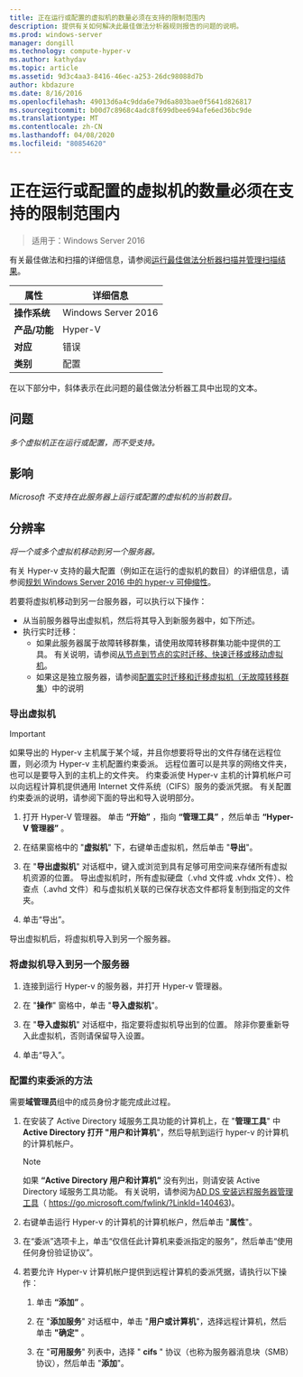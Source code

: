 ```yaml
---
title: 正在运行或配置的虚拟机的数量必须在支持的限制范围内
description: 提供有关如何解决此最佳做法分析器规则报告的问题的说明。
ms.prod: windows-server
manager: dongill
ms.technology: compute-hyper-v
ms.author: kathydav
ms.topic: article
ms.assetid: 9d3c4aa3-8416-46ec-a253-26dc98088d7b
author: kbdazure
ms.date: 8/16/2016
ms.openlocfilehash: 49013d6a4c9dda6e79d6a803bae0f5641d826817
ms.sourcegitcommit: b00d7c8968c4adc8f699dbee694afe6ed36bc9de
ms.translationtype: MT
ms.contentlocale: zh-CN
ms.lasthandoff: 04/08/2020
ms.locfileid: "80854620"
---
```

# <a name="the-number-of-running-or-configured-virtual-machines-must-be-within-supported-limits"></a>正在运行或配置的虚拟机的数量必须在支持的限制范围内

>适用于：Windows Server 2016

有关最佳做法和扫描的详细信息，请参阅[运行最佳做法分析器扫描并管理扫描结果](https://go.microsoft.com/fwlink/p/?LinkID=223177)。  
  
|属性|详细信息|  
|-|-|  
|**操作系统**|Windows Server 2016|  
|**产品/功能**|Hyper-V|  
|**对应**|错误  
|**类别**|配置|  
  
在以下部分中，斜体表示在此问题的最佳做法分析器工具中出现的文本。  
  
## <a name="issue"></a>问题  
*多个虚拟机正在运行或配置，而不受支持。*  
  
## <a name="impact"></a>影响  
*Microsoft 不支持在此服务器上运行或配置的虚拟机的当前数目。*  
  
## <a name="resolution"></a>分辨率  
*将一个或多个虚拟机移动到另一个服务器。*  
  
有关 Hyper-v 支持的最大配置（例如正在运行的虚拟机的数目）的详细信息，请参阅[规划 Windows Server 2016 中的 hyper-v 可伸缩性](../plan/Plan-for-Hyper-V-scalability-in-Windows-Server-2016.md)。  
  
若要将虚拟机移动到另一台服务器，可以执行以下操作：  
  
- 从当前服务器导出虚拟机，然后将其导入到新服务器中，如下所述。   
- 执行实时迁移：   
    - 如果此服务器属于故障转移群集，请使用故障转移群集功能中提供的工具。 有关说明，请参阅[从节点到节点的实时迁移、快速迁移或移动虚拟机](https://go.microsoft.com/fwlink/?LinkID=181519)。  
    - 如果这是独立服务器，请参阅[配置实时迁移和迁移虚拟机（无故障转移群集](https://technet.microsoft.com//library/jj134199(v=ws.11).aspx)）中的说明  
  
### <a name="to-export-a-virtual-machine"></a>导出虚拟机  
  
   > [!IMPORTANT]  
   > 如果导出的 Hyper-v 主机属于某个域，并且你想要将导出的文件存储在远程位置，则必须为 Hyper-v 主机配置约束委派。 远程位置可以是共享的网络文件夹，也可以是要导入到的主机上的文件夹。 约束委派使 Hyper-v 主机的计算机帐户可以向远程计算机提供通用 Internet 文件系统（CIFS）服务的委派凭据。 有关配置约束委派的说明，请参阅下面的导出和导入说明部分。  
  
1.  打开 Hyper-V 管理器。 单击 **“开始”** ，指向 **“管理工具”** ，然后单击 **“Hyper-V 管理器”** 。  
  
2.  在结果窗格中的 "**虚拟机**" 下，右键单击虚拟机，然后单击 "**导出**"。  
  
3.  在 "**导出虚拟机**" 对话框中，键入或浏览到具有足够可用空间来存储所有虚拟机资源的位置。 导出虚拟机时，所有虚拟硬盘（.vhd 文件或 .vhdx 文件）、检查点（.avhd 文件）和与虚拟机关联的已保存状态文件都将复制到指定的文件夹。  
  
4.  单击“导出”。  
  
导出虚拟机后，将虚拟机导入到另一个服务器。  
  
### <a name="to-import-a-virtual-machine-to-another-server"></a>将虚拟机导入到另一个服务器  
  
1.  连接到运行 Hyper-v 的服务器，并打开 Hyper-v 管理器。  
  
2.  在 "**操作**" 窗格中，单击 "**导入虚拟机**"。  
  
3.  在 "**导入虚拟机**" 对话框中，指定要将虚拟机导出到的位置。 除非你要重新导入此虚拟机，否则请保留导入设置。  
  
4.  单击“导入”。  
  
### <a name="to-configure-constrained-delegation"></a>配置约束委派的方法  
  
需要**域管理员**组中的成员身份才能完成此过程。  
  
1.  在安装了 Active Directory 域服务工具功能的计算机上，在 "**管理工具**" 中**Active Directory 打开 "用户和计算机**"，然后导航到运行 hyper-v 的计算机的计算机帐户。  
  
    > [!NOTE]  
    > 如果 **“Active Directory 用户和计算机”** 没有列出，则请安装 Active Directory 域服务工具功能。 有关说明，请参阅为[AD DS 安装远程服务器管理工具](https://go.microsoft.com/fwlink/?LinkId=140463)（ https://go.microsoft.com/fwlink/?LinkId=140463)。  
  
2.  右键单击运行 Hyper-v 的计算机的计算机帐户，然后单击 "**属性**"。  
  
3.  在“委派”选项卡上，单击“仅信任此计算机来委派指定的服务”，然后单击“使用任何身份验证协议”。  
  
4.  若要允许 Hyper-v 计算机帐户提供到远程计算机的委派凭据，请执行以下操作：  
  
    1.  单击 **“添加”** 。  
  
    2.  在 "**添加服务**" 对话框中，单击 "**用户或计算机**"，选择远程计算机，然后单击 **"确定"** 。  
  
    3.  在 "**可用服务**" 列表中，选择 " **cifs** " 协议（也称为服务器消息块（SMB）协议），然后单击 "**添加**"。  
  
  
  


